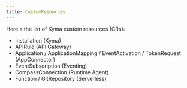```yaml
---
title: CustomResources
---
```


Here's the list of Kyma custom resources (CRs):

- Installation (Kyma)
- APIRule (API Gateway)
- Application / ApplicationMapping / EventActivation / TokenRequest (AppConnector)
- EventSubscription (Eventing)
- CompassConnection (Runtime Agent)
- Function / GitRepository (Serverless)
